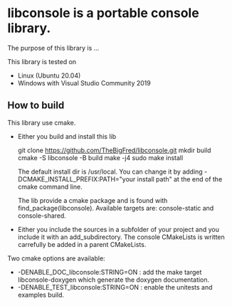 # libconsole is a portable console library.

The purpose of this library is ...

This library is tested on

* Linux (Ubuntu 20.04)
* Windows with Visual Studio Community 2019


## How to build

This library use cmake.

* Either you build and install this lib

   git clone https://github.com/TheBigFred/libconsole.git
   mkdir build
   cmake -S libconsole -B build
   make -j4
   sudo make install

   The default install dir is /usr/local. You can change it by adding -DCMAKE_INSTALL_PREFIX:PATH="your install path"
   at the end of the cmake command line.

   The lib provide a cmake package and is found with find_package(libconsole). Available targets are:
   console-static and console-shared.

* Either you include the sources in a subfolder of your project and you include it with an add_subdirectory.
The console CMakeLists is written carrefully be added in a parent CMakeLists.

Two cmake options are available:

* -DENABLE_DOC_libconsole:STRING=ON : add the make target libconsole-doxygen which generate the doxygen documentation.
* -DENABLE_TEST_libconsole:STRING=ON : enable the unitests and examples build.

